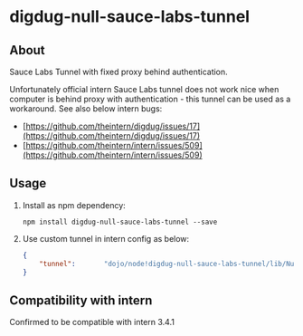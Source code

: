 # digdug-null-sauce-labs-tunnel

## About ##

Sauce Labs Tunnel with fixed proxy behind authentication. 

Unfortunately official intern Sauce Labs tunnel does not work nice when computer is behind proxy with authentication - this tunnel can be used as a workaround. See also below intern bugs:

  * [https://github.com/theintern/digdug/issues/17](https://github.com/theintern/digdug/issues/17)
  * [https://github.com/theintern/intern/issues/509](https://github.com/theintern/intern/issues/509)

## Usage ##

1. Install as npm dependency:
	```
	npm install digdug-null-sauce-labs-tunnel --save
	```
2. Use custom tunnel in intern config as below:
	```json
	{
		"tunnel": 		"dojo/node!digdug-null-sauce-labs-tunnel/lib/NullSauceLabsTunnel"
	}
	```

## Compatibility with intern ##

Confirmed to be compatible with intern 3.4.1